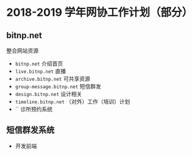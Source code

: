 # 2018-2019 学年网协工作计划（部分）

<!-- 主要针对大二成员 -->

## bitnp.net

整合网站资源

- `bitnp.net` 介绍首页
- `live.bitnp.net` 直播
- `archive.bitnp.net` 可共享资源
- `group-message.bitnp.net` 短信群发
- `design.bitnp.net` 设计相关
- `timeline.bitnp.net` （对外）工作（培训）计划
- ``  诊所预约系统

## 短信群发系统

- 开发前端